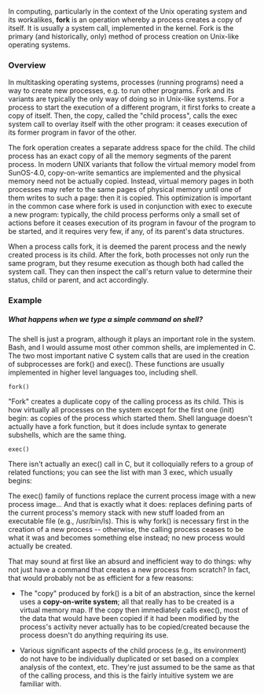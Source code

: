 In computing, particularly in the context of the Unix operating system and its workalikes, __fork__ is an operation whereby a process creates a copy of itself. It is usually a system call, implemented in the kernel. Fork is the primary (and historically, only) method of process creation on Unix-like operating systems.

### Overview

In multitasking operating systems, processes (running programs) need a way to create new processes, e.g. to run other programs. Fork and its variants are typically the only way of doing so in Unix-like systems. For a process to start the execution of a different program, it first forks to create a copy of itself. Then, the copy, called the "child process", calls the exec system call to overlay itself with the other program: it ceases execution of its former program in favor of the other.

The fork operation creates a separate address space for the child. The child process has an exact copy of all the memory segments of the parent process. In modern UNIX variants that follow the virtual memory model from SunOS-4.0, copy-on-write semantics are implemented and the physical memory need not be actually copied. Instead, virtual memory pages in both processes may refer to the same pages of physical memory until one of them writes to such a page: then it is copied. This optimization is important in the common case where fork is used in conjunction with exec to execute a new program: typically, the child process performs only a small set of actions before it ceases execution of its program in favour of the program to be started, and it requires very few, if any, of its parent's data structures.

When a process calls fork, it is deemed the parent process and the newly created process is its child. After the fork, both processes not only run the same program, but they resume execution as though both had called the system call. They can then inspect the call's return value to determine their status, child or parent, and act accordingly.

### Example

##### What happens when we type a simple command on shell?

The shell is just a program, although it plays an important role in the system. Bash, and I would assume most other common shells, are implemented in C. The two most important native C system calls that are used in the creation of subprocesses are fork() and exec(). These functions are usually implemented in higher level languages too, including shell.

```fork()```  

"Fork" creates a duplicate copy of the calling process as its child. This is how virtually all processes on the system except for the first one (init) begin: as copies of the process which started them. Shell language doesn't actually have a fork function, but it does include syntax to generate subshells, which are the same thing.

```exec()```  

There isn't actually an exec() call in C, but it colloquially refers to a group of related functions; you can see the list with man 3 exec, which usually begins:

The exec() family of functions replace the current process image with a new process image...
And that is exactly what it does: replaces defining parts of the current process's memory stack with new stuff loaded from an executable file (e.g., /usr/bin/ls). This is why fork() is necessary first in the creation of a new process -- otherwise, the calling process ceases to be what it was and becomes something else instead; no new process would actually be created.

That may sound at first like an absurd and inefficient way to do things: why not just have a command that creates a new process from scratch? In fact, that would probably not be as efficient for a few reasons:

* The "copy" produced by fork() is a bit of an abstraction, since the kernel uses a __copy-on-write system__; all that really has to be created is a virtual memory map. If the copy then immediately calls exec(), most of the data that would have been copied if it had been modified by the process's activity never actually has to be copied/created because the process doesn't do anything requiring its use.

* Various significant aspects of the child process (e.g., its environment) do not have to be individually duplicated or set based on a complex analysis of the context, etc. They're just assumed to be the same as that of the calling process, and this is the fairly intuitive system we are familiar with.

